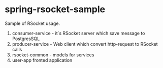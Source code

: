 # spring-rsocket-sample

Sample of RSocket usage.

1. consumer-service - it`s RSocket server which save message to PostgresSQL
2. producer-service - Web client which convert http-request to RSocket calls
3. rsocket-common - models for services
4. user-app fronted application

 